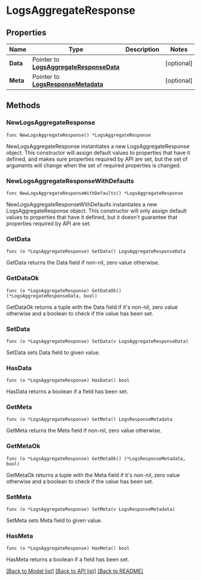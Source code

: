 # LogsAggregateResponse

## Properties

| Name     | Type                                                                     | Description | Notes      |
| -------- | ------------------------------------------------------------------------ | ----------- | ---------- |
| **Data** | Pointer to [**LogsAggregateResponseData**](LogsAggregateResponseData.md) |             | [optional] |
| **Meta** | Pointer to [**LogsResponseMetadata**](LogsResponseMetadata.md)           |             | [optional] |

## Methods

### NewLogsAggregateResponse

`func NewLogsAggregateResponse() *LogsAggregateResponse`

NewLogsAggregateResponse instantiates a new LogsAggregateResponse object.
This constructor will assign default values to properties that have it defined,
and makes sure properties required by API are set, but the set of arguments
will change when the set of required properties is changed.

### NewLogsAggregateResponseWithDefaults

`func NewLogsAggregateResponseWithDefaults() *LogsAggregateResponse`

NewLogsAggregateResponseWithDefaults instantiates a new LogsAggregateResponse object.
This constructor will only assign default values to properties that have it defined,
but it doesn't guarantee that properties required by API are set.

### GetData

`func (o *LogsAggregateResponse) GetData() LogsAggregateResponseData`

GetData returns the Data field if non-nil, zero value otherwise.

### GetDataOk

`func (o *LogsAggregateResponse) GetDataOk() (*LogsAggregateResponseData, bool)`

GetDataOk returns a tuple with the Data field if it's non-nil, zero value otherwise
and a boolean to check if the value has been set.

### SetData

`func (o *LogsAggregateResponse) SetData(v LogsAggregateResponseData)`

SetData sets Data field to given value.

### HasData

`func (o *LogsAggregateResponse) HasData() bool`

HasData returns a boolean if a field has been set.

### GetMeta

`func (o *LogsAggregateResponse) GetMeta() LogsResponseMetadata`

GetMeta returns the Meta field if non-nil, zero value otherwise.

### GetMetaOk

`func (o *LogsAggregateResponse) GetMetaOk() (*LogsResponseMetadata, bool)`

GetMetaOk returns a tuple with the Meta field if it's non-nil, zero value otherwise
and a boolean to check if the value has been set.

### SetMeta

`func (o *LogsAggregateResponse) SetMeta(v LogsResponseMetadata)`

SetMeta sets Meta field to given value.

### HasMeta

`func (o *LogsAggregateResponse) HasMeta() bool`

HasMeta returns a boolean if a field has been set.

[[Back to Model list]](../README.md#documentation-for-models) [[Back to API list]](../README.md#documentation-for-api-endpoints) [[Back to README]](../README.md)

